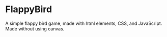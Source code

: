 # FlappyBird
A simple flappy bird game, made with html elements, CSS, and JavaScript. Made without using canvas.
